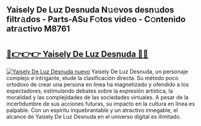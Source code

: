 ## Yaisely De Luz Desnuda N𝚞𝚎vos desn𝚞dos filtr𝚊dos - Parts-ASu F𝚘tos vid𝚎o - C𝚘ntenido atr𝚊ctivo M8761

# <h2><a href="http://mb2nsv.tromn.icu/?c=Yaisely+De+Luz+Desnuda">🔗👉👉👉 Yaisely De Luz Desnuda 🔗🔗</a></h2>

[![Yaisely De Luz Desnuda nuevo](https://i.imgur.com/pEAQMta.gif)](http://mb2nsv.tromn.icu/?c=Yaisely+De+Luz+Desnuda)
Yaisely De Luz Desnuda, un personaje complejo e intrigante, elude la clasificación directa. Su método poco ortodoxo de crear una persona en línea ha magnetizado y ofendido a los espectadores, estimulando debates sobre la expresión artística, la moralidad y las complejidades de las sociedades virtuales. A pesar de la incertidumbre de sus acciones futuras, su impacto en la cultura en línea es palpable. Con un espíritu inquebrantable y un atractivo innegable, el alcance de Yaisely De Luz Desnuda en el universo digital es ilimitado.
